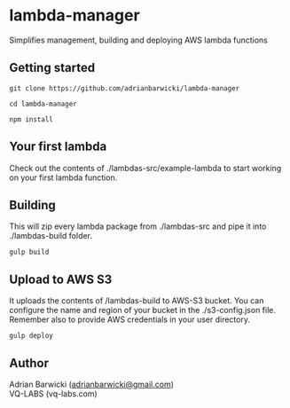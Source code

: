# lambda-manager
Simplifies management, building and deploying AWS lambda functions

## Getting started
```
git clone https://github.com/adrianbarwicki/lambda-manager

cd lambda-manager

npm install
```

## Your first lambda
Check out the contents of ./lambdas-src/example-lambda to start working on your first lambda function.

## Building
This will zip every lambda package from ./lambdas-src and pipe it into ./lambdas-build folder.
```
gulp build
```

## Upload to AWS S3
It uploads the contents of /lambdas-build to AWS-S3 bucket. You can configure the name and region of your bucket in the ./s3-config.json file. Remember also to provide AWS credentials in your user directory.

```
gulp deploy
```

## Author
Adrian Barwicki (adrianbarwicki@gmail.com)<br />
VQ-LABS (vq-labs.com)